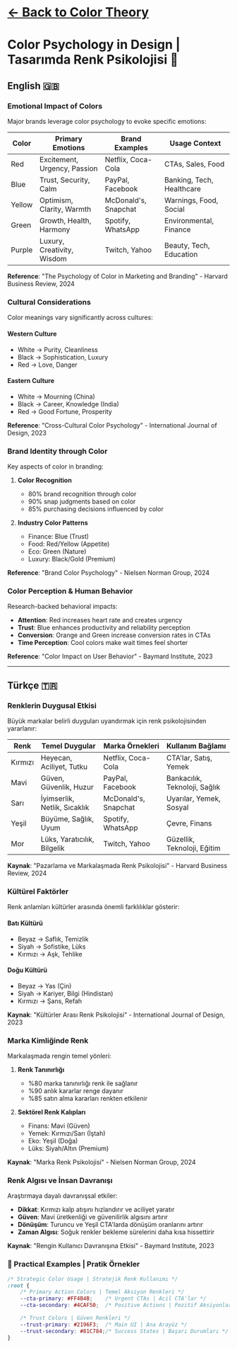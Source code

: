 # [← Back to Color Theory][1]

# Color Psychology in Design | Tasarımda Renk Psikolojisi 🎨

## English 🇬🇧

### Emotional Impact of Colors

Major brands leverage color psychology to evoke specific emotions:

| Color | Primary Emotions | Brand Examples | Usage Context |
|-------|-----------------|----------------|---------------|
| Red | Excitement, Urgency, Passion | Netflix, Coca-Cola | CTAs, Sales, Food |
| Blue | Trust, Security, Calm | PayPal, Facebook | Banking, Tech, Healthcare |
| Yellow | Optimism, Clarity, Warmth | McDonald's, Snapchat | Warnings, Food, Social |
| Green | Growth, Health, Harmony | Spotify, WhatsApp | Environmental, Finance |
| Purple | Luxury, Creativity, Wisdom | Twitch, Yahoo | Beauty, Tech, Education |

**Reference**: "The Psychology of Color in Marketing and Branding" - Harvard Business Review, 2024

### Cultural Considerations

Color meanings vary significantly across cultures:

#### Western Culture
* White → Purity, Cleanliness
* Black → Sophistication, Luxury
* Red → Love, Danger

#### Eastern Culture
* White → Mourning (China)
* Black → Career, Knowledge (India)
* Red → Good Fortune, Prosperity

**Reference**: "Cross-Cultural Color Psychology" - International Journal of Design, 2023

### Brand Identity through Color

Key aspects of color in branding:

1. **Color Recognition**
    * 80% brand recognition through color
    * 90% snap judgments based on color
    * 85% purchasing decisions influenced by color

2. **Industry Color Patterns**
    * Finance: Blue (Trust)
    * Food: Red/Yellow (Appetite)
    * Eco: Green (Nature)
    * Luxury: Black/Gold (Premium)

**Reference**: "Brand Color Psychology" - Nielsen Norman Group, 2024

### Color Perception & Human Behavior

Research-backed behavioral impacts:

* **Attention**: Red increases heart rate and creates urgency
* **Trust**: Blue enhances productivity and reliability perception
* **Conversion**: Orange and Green increase conversion rates in CTAs
* **Time Perception**: Cool colors make wait times feel shorter

**Reference**: "Color Impact on User Behavior" - Baymard Institute, 2023

---

## Türkçe 🇹🇷

### Renklerin Duygusal Etkisi

Büyük markalar belirli duyguları uyandırmak için renk psikolojisinden yararlanır:

| Renk | Temel Duygular | Marka Örnekleri | Kullanım Bağlamı |
|-------|-----------------|----------------|---------------|
| Kırmızı | Heyecan, Aciliyet, Tutku | Netflix, Coca-Cola | CTA'lar, Satış, Yemek |
| Mavi | Güven, Güvenlik, Huzur | PayPal, Facebook | Bankacılık, Teknoloji, Sağlık |
| Sarı | İyimserlik, Netlik, Sıcaklık | McDonald's, Snapchat | Uyarılar, Yemek, Sosyal |
| Yeşil | Büyüme, Sağlık, Uyum | Spotify, WhatsApp | Çevre, Finans |
| Mor | Lüks, Yaratıcılık, Bilgelik | Twitch, Yahoo | Güzellik, Teknoloji, Eğitim |

**Kaynak**: "Pazarlama ve Markalaşmada Renk Psikolojisi" - Harvard Business Review, 2024

### Kültürel Faktörler

Renk anlamları kültürler arasında önemli farklılıklar gösterir:

#### Batı Kültürü
* Beyaz → Saflık, Temizlik
* Siyah → Sofistike, Lüks
* Kırmızı → Aşk, Tehlike

#### Doğu Kültürü
* Beyaz → Yas (Çin)
* Siyah → Kariyer, Bilgi (Hindistan)
* Kırmızı → Şans, Refah

**Kaynak**: "Kültürler Arası Renk Psikolojisi" - International Journal of Design, 2023

### Marka Kimliğinde Renk

Markalaşmada rengin temel yönleri:

1. **Renk Tanınırlığı**
    * %80 marka tanınırlığı renk ile sağlanır
    * %90 anlık kararlar renge dayanır
    * %85 satın alma kararları renkten etkilenir

2. **Sektörel Renk Kalıpları**
    * Finans: Mavi (Güven)
    * Yemek: Kırmızı/Sarı (İştah)
    * Eko: Yeşil (Doğa)
    * Lüks: Siyah/Altın (Premium)

**Kaynak**: "Marka Renk Psikolojisi" - Nielsen Norman Group, 2024

### Renk Algısı ve İnsan Davranışı

Araştırmaya dayalı davranışsal etkiler:

* **Dikkat**: Kırmızı kalp atışını hızlandırır ve aciliyet yaratır
* **Güven**: Mavi üretkenliği ve güvenilirlik algısını artırır
* **Dönüşüm**: Turuncu ve Yeşil CTA'larda dönüşüm oranlarını artırır
* **Zaman Algısı**: Soğuk renkler bekleme sürelerini daha kısa hissettirir

**Kaynak**: "Rengin Kullanıcı Davranışına Etkisi" - Baymard Institute, 2023

### 🎨 Practical Examples | Pratik Örnekler

```css
/* Strategic Color Usage | Stratejik Renk Kullanımı */
:root {
    /* Primary Action Colors | Temel Aksiyon Renkleri */
    --cta-primary: #FF4B4B;    /* Urgent CTAs | Acil CTA'lar */
    --cta-secondary: #4CAF50;  /* Positive Actions | Pozitif Aksiyonlar */

    /* Trust Colors | Güven Renkleri */
    --trust-primary: #2196F3;  /* Main UI | Ana Arayüz */
    --trust-secondary: #81C784;/* Success States | Başarı Durumları */
}
```

[1]: color-theory.md